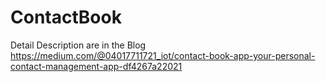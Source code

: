 # ContactBook
Detail Description are in the Blog https://medium.com/@04017711721_iot/contact-book-app-your-personal-contact-management-app-df4267a22021
